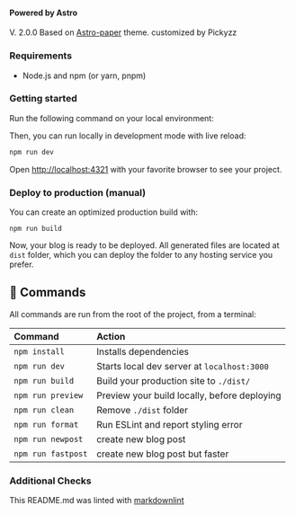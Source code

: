 #### Powered by Astro

V. 2.0.0 Based on [Astro-paper](https://github.com/satnaing/astro-paper) theme. customized by Pickyzz

### Requirements

- Node.js and npm (or yarn, pnpm)

### Getting started

Run the following command on your local environment:

Then, you can run locally in development mode with live reload:

```bash
npm run dev
```

Open [http://localhost:4321](http://localhost:4321) with your favorite browser
to see your project.

### Deploy to production (manual)

You can create an optimized production build with:

```shell
npm run build
```

Now, your blog is ready to be deployed. All generated files are located at
`dist` folder, which you can deploy the folder to any hosting service you
prefer.

## 🧞 Commands

All commands are run from the root of the project, from a terminal:

| Command            | Action                                       |
| :----------------- | :------------------------------------------- |
| `npm install`      | Installs dependencies                        |
| `npm run dev`      | Starts local dev server at `localhost:3000`  |
| `npm run build`    | Build your production site to `./dist/`      |
| `npm run preview`  | Preview your build locally, before deploying |
| `npm run clean`    | Remove `./dist` folder                       |
| `npm run format`   | Run ESLint and report styling error          |
| `npm run newpost`  | create new blog post                         |
| `npm run fastpost` | create new blog post but faster              |

### Additional Checks

This README.md was linted with
[markdownlint](https://github.com/igorshubovych/markdownlint-cli)
